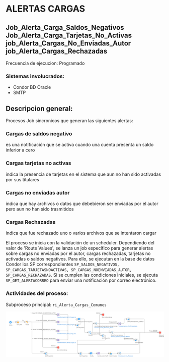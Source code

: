 # ALERTAS CARGAS

## Job_Alerta_Carga_Saldos_Negativos Job_Alerta_Carga_Tarjetas_No_Activas job_Alerta_Cargas_No_Enviadas_Autor job_Alerta_Cargas_Rechazadas

Frecuencia de ejecucion: Programado

### Sistemas involucrados: 

- Condor BD Oracle
- SMTP

## Descripcion general:
Procesos Job sincronicos que generan las siguientes alertas:
### Cargas de saldos negativo
 es una notificación que se activa cuando una cuenta presenta un saldo inferior a cero
 ### Cargas tarjetas no activas
 indica la presencia de tarjetas en el sistema que aun no han sido activadas por sus titulares
 ### Cargas no enviadas autor
indica que hay archivos o datos que debebieron ser enviadas por el autor pero aun no han sido trasmitidos
### Cargas Rechazadas
indica que fue rechazado uno o varios archivos que se intentaron cargar


El proceso se inicia con la validación de un scheduler. Dependiendo del valor de 'Route Values', se lanza un job específico para generar alertas sobre cargas no enviadas por el autor, cargas rechazadas, tarjetas no activadas o saldos negativos. Para ello, se ejecutan en la base de datos Condor los SP correspondientes `SP_SALDOS_NEGATIVOS, SP_CARGAS_TARJETASNOACTIVAS, SP_CARGAS_NOENVIADAS_AUTOR, SP_CARGAS_RECHAZADAS`. Si se cumplen las condiciones iniciales, se ejecuta `SP_GET_ALERTACORREO` para enviar una notificación por correo electrónico.




### Actividades del proceso: 
Subproceso principal: `ri_Alerta_Cargas_Comunes`

![alt text](assets/ri_Alerta_Cargas_Comunes.png)


